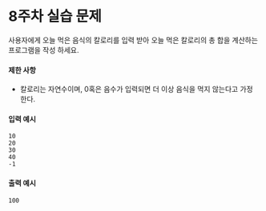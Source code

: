 # 8주차 실습 문제
사용자에게 오늘 먹은 음식의 칼로리를 입력 받아 오늘 먹은 칼로리의 총 합을 계산하는 프로그램을 작성 하세요.



#### 제한 사항
* 칼로리는 자연수이며, 0혹은 음수가 입력되면 더 이상 음식을 먹지 않는다고 가정 한다.

#### 입력 예시
```
10
20
30
40
-1
```

#### 출력 예시
```
100
```